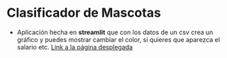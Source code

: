 # Clasificador de Mascotas 
* Aplicación hecha en **streamlit** que con los datos de un csv crea un gráfico y puedes mostrar cambiar el color, si quieres que aparezca el salario etc.
[Link a la página desplegada](https://empleatronix-pgm.streamlit.app/)
